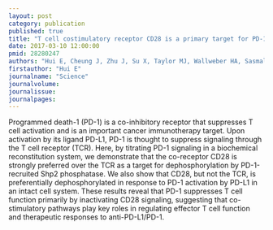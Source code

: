 ```yaml
---
layout: post
category: publication
published: true
title: "T cell costimulatory receptor CD28 is a primary target for PD-1-mediated inhibition."
date: 2017-03-10 12:00:00
pmid: 28280247
authors: "Hui E, Cheung J, Zhu J, Su X, Taylor MJ, Wallweber HA, Sasmal DK, Huang J, Kim JM, Mellman I, Vale RD"
firstauthor: "Hui E"
journalname: "Science"
journalvolume: 
journalissue: 
journalpages: 
---
```


Programmed death-1 (PD-1) is a co-inhibitory receptor that suppresses T cell activation and is an important cancer immunotherapy target. Upon activation by its ligand PD-L1, PD-1 is thought to suppress signaling through the T cell receptor (TCR). Here, by titrating PD-1 signaling in a biochemical reconstitution system, we demonstrate that the co-receptor CD28 is strongly preferred over the TCR as a target for dephosphorylation by PD-1-recruited Shp2 phosphatase. We also show that CD28, but not the TCR, is preferentially dephosphorylated in response to PD-1 activation by PD-L1 in an intact cell system. These results reveal that PD-1 suppresses T cell function primarily by inactivating CD28 signaling, suggesting that co-stimulatory pathways play key roles in regulating effector T cell function and therapeutic responses to anti-PD-L1/PD-1.

